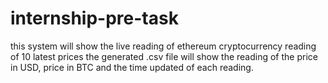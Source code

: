 # internship-pre-task
this system will show the live reading of ethereum cryptocurrency reading of 10 latest prices
the generated .csv file will show the reading of the price in USD, price in BTC and the time updated of each reading.
